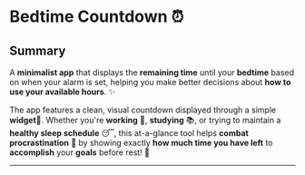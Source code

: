 # Bedtime Countdown ⏰
## Summary
A **minimalist app** that displays the **remaining time** until your **bedtime** based on when your alarm is set, helping you make better decisions about **how to use your available hours**. ✨ 

The app features a clean, visual countdown displayed through a simple **widget**📱. Whether you're **working** 💼, **studying** 📚, or trying to maintain a **healthy sleep schedule** 😴, this at-a-glance tool helps **combat procrastination** 🚀 by showing exactly **how much time you have left** to **accomplish** your **goals** before rest! 🎯

---
